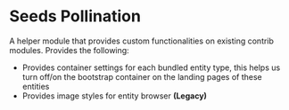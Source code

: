 # Seeds Pollination
A helper module that provides custom functionalities on existing contrib modules.
Provides the following:

- Provides container settings for each bundled entity type, this helps us turn off/on the bootstrap container on the landing pages of these entities
-  Provides image styles for entity browser **(Legacy)**
